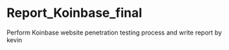 # Report_Koinbase_final
Perform Koinbase website penetration testing process and write report by kevin

